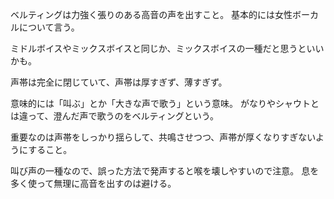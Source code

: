 ベルティングは力強く張りのある高音の声を出すこと。
基本的には女性ボーカルについて言う。

ミドルボイスやミックスボイスと同じか、ミックスボイスの一種だと思うといいかも。

声帯は完全に閉じていて、声帯は厚すぎず、薄すぎず。

意味的には「叫ぶ」とか「大きな声で歌う」という意味。
がなりやシャウトとは違って、澄んだ声で歌うのをベルティングという。

重要なのは声帯をしっかり揺らして、共鳴させつつ、声帯が厚くなりすぎないようにすること。

叫び声の一種なので、誤った方法で発声すると喉を壊しやすいので注意。
息を多く使って無理に高音を出すのは避ける。
